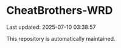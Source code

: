 # CheatBrothers-WRD

Last updated: 2025-07-10 03:38:57

This repository is automatically maintained.

